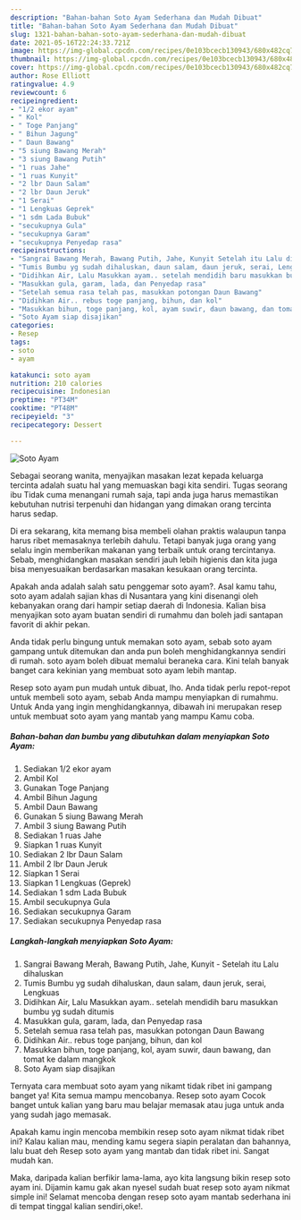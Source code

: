 ```yaml
---
description: "Bahan-bahan Soto Ayam Sederhana dan Mudah Dibuat"
title: "Bahan-bahan Soto Ayam Sederhana dan Mudah Dibuat"
slug: 1321-bahan-bahan-soto-ayam-sederhana-dan-mudah-dibuat
date: 2021-05-16T22:24:33.721Z
image: https://img-global.cpcdn.com/recipes/0e103bcecb130943/680x482cq70/soto-ayam-foto-resep-utama.jpg
thumbnail: https://img-global.cpcdn.com/recipes/0e103bcecb130943/680x482cq70/soto-ayam-foto-resep-utama.jpg
cover: https://img-global.cpcdn.com/recipes/0e103bcecb130943/680x482cq70/soto-ayam-foto-resep-utama.jpg
author: Rose Elliott
ratingvalue: 4.9
reviewcount: 6
recipeingredient:
- "1/2 ekor ayam"
- " Kol"
- " Toge Panjang"
- " Bihun Jagung"
- " Daun Bawang"
- "5 siung Bawang Merah"
- "3 siung Bawang Putih"
- "1 ruas Jahe"
- "1 ruas Kunyit"
- "2 lbr Daun Salam"
- "2 lbr Daun Jeruk"
- "1 Serai"
- "1 Lengkuas Geprek"
- "1 sdm Lada Bubuk"
- "secukupnya Gula"
- "secukupnya Garam"
- "secukupnya Penyedap rasa"
recipeinstructions:
- "Sangrai Bawang Merah, Bawang Putih, Jahe, Kunyit Setelah itu Lalu dihaluskan"
- "Tumis Bumbu yg sudah dihaluskan, daun salam, daun jeruk, serai, Lengkuas"
- "Didihkan Air, Lalu Masukkan ayam.. setelah mendidih baru masukkan bumbu yg sudah ditumis"
- "Masukkan gula, garam, lada, dan Penyedap rasa"
- "Setelah semua rasa telah pas, masukkan potongan Daun Bawang"
- "Didihkan Air.. rebus toge panjang, bihun, dan kol"
- "Masukkan bihun, toge panjang, kol, ayam suwir, daun bawang, dan tomat ke dalam mangkok"
- "Soto Ayam siap disajikan"
categories:
- Resep
tags:
- soto
- ayam

katakunci: soto ayam 
nutrition: 210 calories
recipecuisine: Indonesian
preptime: "PT34M"
cooktime: "PT48M"
recipeyield: "3"
recipecategory: Dessert

---
```



![Soto Ayam](https://img-global.cpcdn.com/recipes/0e103bcecb130943/680x482cq70/soto-ayam-foto-resep-utama.jpg)

Sebagai seorang wanita, menyajikan masakan lezat kepada keluarga tercinta adalah suatu hal yang memuaskan bagi kita sendiri. Tugas seorang ibu Tidak cuma menangani rumah saja, tapi anda juga harus memastikan kebutuhan nutrisi terpenuhi dan hidangan yang dimakan orang tercinta harus sedap.

Di era  sekarang, kita memang bisa membeli olahan praktis walaupun tanpa harus ribet memasaknya terlebih dahulu. Tetapi banyak juga orang yang selalu ingin memberikan makanan yang terbaik untuk orang tercintanya. Sebab, menghidangkan masakan sendiri jauh lebih higienis dan kita juga bisa menyesuaikan berdasarkan masakan kesukaan orang tercinta. 



Apakah anda adalah salah satu penggemar soto ayam?. Asal kamu tahu, soto ayam adalah sajian khas di Nusantara yang kini disenangi oleh kebanyakan orang dari hampir setiap daerah di Indonesia. Kalian bisa menyajikan soto ayam buatan sendiri di rumahmu dan boleh jadi santapan favorit di akhir pekan.

Anda tidak perlu bingung untuk memakan soto ayam, sebab soto ayam gampang untuk ditemukan dan anda pun boleh menghidangkannya sendiri di rumah. soto ayam boleh dibuat memalui beraneka cara. Kini telah banyak banget cara kekinian yang membuat soto ayam lebih mantap.

Resep soto ayam pun mudah untuk dibuat, lho. Anda tidak perlu repot-repot untuk membeli soto ayam, sebab Anda mampu menyiapkan di rumahmu. Untuk Anda yang ingin menghidangkannya, dibawah ini merupakan resep untuk membuat soto ayam yang mantab yang mampu Kamu coba.

<!--inarticleads1-->

##### Bahan-bahan dan bumbu yang dibutuhkan dalam menyiapkan Soto Ayam:

1. Sediakan 1/2 ekor ayam
1. Ambil  Kol
1. Gunakan  Toge Panjang
1. Ambil  Bihun Jagung
1. Ambil  Daun Bawang
1. Gunakan 5 siung Bawang Merah
1. Ambil 3 siung Bawang Putih
1. Sediakan 1 ruas Jahe
1. Siapkan 1 ruas Kunyit
1. Sediakan 2 lbr Daun Salam
1. Ambil 2 lbr Daun Jeruk
1. Siapkan 1 Serai
1. Siapkan 1 Lengkuas (Geprek)
1. Sediakan 1 sdm Lada Bubuk
1. Ambil secukupnya Gula
1. Sediakan secukupnya Garam
1. Sediakan secukupnya Penyedap rasa




<!--inarticleads2-->

##### Langkah-langkah menyiapkan Soto Ayam:

1. Sangrai Bawang Merah, Bawang Putih, Jahe, Kunyit - Setelah itu Lalu dihaluskan
1. Tumis Bumbu yg sudah dihaluskan, daun salam, daun jeruk, serai, Lengkuas
1. Didihkan Air, Lalu Masukkan ayam.. setelah mendidih baru masukkan bumbu yg sudah ditumis
1. Masukkan gula, garam, lada, dan Penyedap rasa
1. Setelah semua rasa telah pas, masukkan potongan Daun Bawang
1. Didihkan Air.. rebus toge panjang, bihun, dan kol
1. Masukkan bihun, toge panjang, kol, ayam suwir, daun bawang, dan tomat ke dalam mangkok
1. Soto Ayam siap disajikan




Ternyata cara membuat soto ayam yang nikamt tidak ribet ini gampang banget ya! Kita semua mampu mencobanya. Resep soto ayam Cocok banget untuk kalian yang baru mau belajar memasak atau juga untuk anda yang sudah jago memasak.

Apakah kamu ingin mencoba membikin resep soto ayam nikmat tidak ribet ini? Kalau kalian mau, mending kamu segera siapin peralatan dan bahannya, lalu buat deh Resep soto ayam yang mantab dan tidak ribet ini. Sangat mudah kan. 

Maka, daripada kalian berfikir lama-lama, ayo kita langsung bikin resep soto ayam ini. Dijamin kamu gak akan nyesel sudah buat resep soto ayam nikmat simple ini! Selamat mencoba dengan resep soto ayam mantab sederhana ini di tempat tinggal kalian sendiri,oke!.

